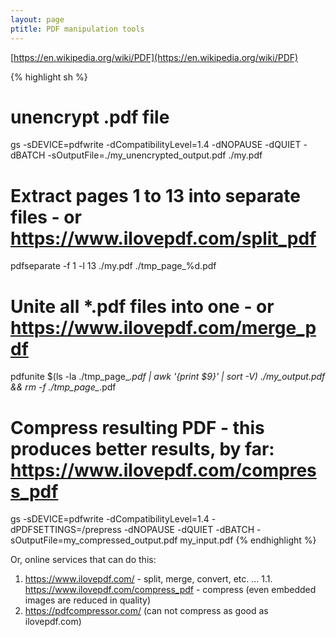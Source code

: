 ```yaml
---
layout: page
ptitle: PDF manipulation tools
---
```


[https://en.wikipedia.org/wiki/PDF](https://en.wikipedia.org/wiki/PDF)

{% highlight sh %}
# unencrypt .pdf file
gs -sDEVICE=pdfwrite -dCompatibilityLevel=1.4 -dNOPAUSE -dQUIET -dBATCH -sOutputFile=./my_unencrypted_output.pdf ./my.pdf

# Extract pages 1 to 13 into separate files - or https://www.ilovepdf.com/split_pdf
pdfseparate -f 1 -l 13 ./my.pdf ./tmp_page_%d.pdf

# Unite all *.pdf files into one - or https://www.ilovepdf.com/merge_pdf
pdfunite $(ls -la ./tmp_page_*.pdf | awk '{print $9}' | sort -V) ./my_output.pdf && rm -f ./tmp_page_*.pdf

# Compress resulting PDF - this produces better results, by far: https://www.ilovepdf.com/compress_pdf
gs -sDEVICE=pdfwrite -dCompatibilityLevel=1.4 -dPDFSETTINGS=/prepress -dNOPAUSE -dQUIET -dBATCH -sOutputFile=my_compressed_output.pdf my_input.pdf
{% endhighlight %}

Or, online services that can do this:
1. https://www.ilovepdf.com/ - split, merge, convert, etc. ...
  1.1. https://www.ilovepdf.com/compress_pdf - compress (even embedded images are reduced in quality)
2. https://pdfcompressor.com/ (can not compress as good as ilovepdf.com)
